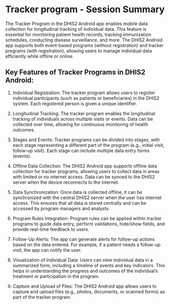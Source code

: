 # Tracker program - Session Summary

The Tracker Program in the DHIS2 Android app enables mobile data collection for longitudinal tracking of individual data. This feature is essential for monitoring patient health records, tracking immunization schedules, conducting disease surveillance, and more. The DHIS2 Android app supports both event-based programs (without registration) and tracker programs (with registration), allowing users to manage individual data efficiently while offline or online.

## Key Features of Tracker Programs in DHIS2 Android:

1. Individual Registration: The tracker program allows users to register individual participants (such as patients or beneficiaries) in the DHIS2 system. Each registered person is given a unique identifier.

2. Longitudinal Tracking: The tracker program enables the longitudinal tracking of individuals across multiple visits or events. Data can be collected over time, allowing for continuous monitoring of health outcomes.

3. Stages and Events: Tracker programs can be divided into stages, with each stage representing a different part of the program (e.g., initial visit, follow-up visit). Each stage can include multiple data entry forms (events).

4. Offline Data Collection: The DHIS2 Android app supports offline data collection for tracker programs, allowing users to collect data in areas with limited or no internet access. Data can be synced to the DHIS2 server when the device reconnects to the internet.

5. Data Synchronization: Once data is collected offline, it can be synchronized with the central DHIS2 server when the user has internet access. This ensures that all data is stored centrally and can be accessed by program managers and analysts.

6. Program Rules Integration: Program rules can be applied within tracker programs to guide data entry, perform validations, hide/show fields, and provide real-time feedback to users.

7. Follow-Up Alerts: The app can generate alerts for follow-up actions based on the data entered. For example, if a patient needs a follow-up visit, the app can notify the user.

8. Visualization of Individual Data: Users can view individual data in a summarized form, including a timeline of events and key indicators. This helps in understanding the progress and outcomes of the individual’s treatment or participation in the program.

9. Capture and Upload of Files: The DHIS2 Android app allows users to capture and upload files (e.g., photos, documents, or scanned forms) as part of the tracker program.

